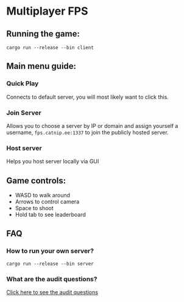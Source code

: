 # Multiplayer FPS

## Running the game:
``cargo run --release --bin client``

## Main menu guide:
### Quick Play
Connects to default server, you will most likely want to click this.

### Join Server
Allows you to choose a server by IP or domain and assign yourself a username, ``fps.catnip.ee:1337`` to join the publicly hosted server.

### Host server
Helps you host server locally via GUI

## Game controls:
- WASD to walk around
- Arrows to control camera
- Space to shoot
- Hold tab to see leaderboard

## FAQ
### How to run your own server?
``cargo run --release --bin server``

### What are the audit questions?
[Click here to see the audit questions](https://github.com/01-edu/public/tree/master/subjects/multiplayer-fps/audit)


